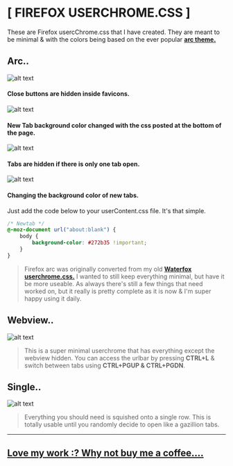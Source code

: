 # [ FIREFOX USERCHROME.CSS ]

These are Firefox usercChrome.css that I have created. They are meant to be minimal & with the colors being based on the ever popular [**arc theme.**](https://github.com/horst3180/Arc-theme)

## Arc..
![alt text](http://i.imgur.com/zIsnM5k.png "Arc")

#### Close buttons are hidden inside favicons.
![alt text](http://i.imgur.com/WnG65Pq.png "Close Button")

#### New Tab background color changed with the css posted at the bottom of the page.
![alt text](http://i.imgur.com/H0sWd2z.png "New Tab Page")

#### Tabs are hidden if there is only one tab open.
![alt text](http://i.imgur.com/6UOp1SJ.png "Tabs Hidden")

#### Changing the background color of new tabs.

Just add the code below to your userContent.css file. It's that simple.

```css
/* Newtab */
@-moz-document url("about:blank") {
    body {
        background-color: #272b35 !important;
    }
}
```

> Firefox arc was originally converted from my old [**Waterfox userchrome.css.**](https://github.com/furycd001/dots/tree/master/waterfox) I wanted to still keep everything minimal, but have it be more useable. As always there's still a few things that need worked on, but it really is pretty complete as it is now & I'm super happy using it daily.

## Webview..
![alt text](https://i.imgur.com/8xr8q34.jpg "Webview")

> This is a super minimal userchrome that has everything except the webview hidden. You can access the urlbar by pressing **CTRL+L** & switch between tabs using **CTRL+PGUP & CTRL+PGDN**.

## Single..
![alt text](https://i.imgur.com/iIMwjBA.jpg "Single")

> Everything you should need is squished onto a single row. This is totally usable until you randomly decide to open like a gazillion tabs.

----

## [Love my work :? Why not buy me a coffee....](https://paypal.me/furycd001?locale.x=en_GB)
